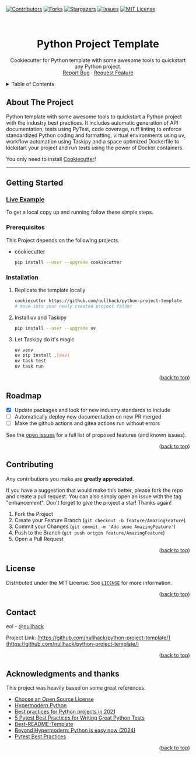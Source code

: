 <div id="top"></div>

<!-- PROJECT SHIELDS -->
<!--
*** I'm using markdown "reference style" links for readability.
*** Reference links are enclosed in brackets [ ] instead of parentheses ( ).
*** See the bottom of this document for the declaration of the reference variables
*** for contributors-url, forks-url, etc. This is an optional, concise syntax you may use.
*** https://www.markdownguide.org/basic-syntax/#reference-style-links
-->
[![Contributors][contributors-shield]][contributors-url]
[![Forks][forks-shield]][forks-url]
[![Stargazers][stars-shield]][stars-url]
[![Issues][issues-shield]][issues-url]
[![MIT License][license-shield]][license-url]



<!-- PROJECT LOGO -->
<br />
<div align="center">

  <h1 align="center"> Python Project Template</h3>

  <p align="center">
    Cookiecutter for Python template with some awesome tools to quickstart any Python project.
    <br />
    <a href="https://github.com/nullhack/python-project-template/issues">Report Bug</a>
    ·
    <a href="https://github.com/nullhack/python-project-template/issues">Request Feature</a>
  </p>
</div>



<!-- TABLE OF CONTENTS -->
<details>
  <summary>Table of Contents</summary>
  <ol>
    <li>
      <a href="#about-the-project">About The Project</a>
    </li>
    <li>
      <a href="#getting-started">Getting Started</a>
      <ul>
        <li><a href="#prerequisites">Prerequisites</a></li>
        <li><a href="#installation">Installation</a></li>
      </ul>
    </li>
    <li><a href="#roadmap">Roadmap</a></li>
    <li><a href="#contributing">Contributing</a></li>
    <li><a href="#license">License</a></li>
    <li><a href="#contact">Contact</a></li>
    <li><a href="#acknowledgments">Acknowledgments</a></li>
  </ol>
</details>



<!-- ABOUT THE PROJECT -->
## About The Project

Python template with some awesome tools to quickstart a Python project with the industry best practices. 
It includes automatic generation of API documentation, tests using PyTest, code coverage, 
ruff linting to enforce standardized Python coding and formatting, virtual environments using uv, workflow automation using Taskipy and a space optimized Dockerfile to kickstart your project and run tests using the power of Docker containers. 

You only need to install [Cookiecutter](https://cookiecutter.readthedocs.io/en/1.7.2/usage.html)!

---

<!-- GETTING STARTED -->
## Getting Started

### [Live Example](https://nullhack.github.io/python-project-template/)

To get a local copy up and running follow these simple steps.

### Prerequisites

This Project depends on the following projects.
* cookiecutter
  ```sh
  pip install --user --upgrade cookiecutter
  ```

### Installation

1. Replicate the template locally
   ```sh
   cookiecutter https://github.com/nullhack/python-project-template
   # move into your newly created project folder
   ```
2. Install uv and Taskipy
   ```sh
   pip install --user --upgrade uv
   ```
3. Let Taskipy do it's magic
   ```sh
   uv venv
   uv pip install .[dev]
   uv task test
   uv task run
   ```

<p align="right">(<a href="#top">back to top</a>)</p>


<!-- ROADMAP -->
## Roadmap

- [X] Update packages and look for new industry standards to include
- [ ] Automatically deploy new documentation on new PR merged
- [ ] Make the github actions and gitea actions run without errors

See the [open issues](https://github.com/nullhack/python-project-template/issues) for a full list of proposed features (and known issues).

<p align="right">(<a href="#top">back to top</a>)</p>


<!-- CONTRIBUTING -->
## Contributing

Any contributions you make are **greatly appreciated**.

If you have a suggestion that would make this better, please fork the repo and create a pull request. You can also simply open an issue with the tag "enhancement".
Don't forget to give the project a star! Thanks again!

1. Fork the Project
2. Create your Feature Branch (`git checkout -b feature/AmazingFeature`)
3. Commit your Changes (`git commit -m 'Add some AmazingFeature'`)
4. Push to the Branch (`git push origin feature/AmazingFeature`)
5. Open a Pull Request

<p align="right">(<a href="#top">back to top</a>)</p>


<!-- LICENSE -->
## License

Distributed under the MIT License. See [`LICENSE`](https://github.com/nullhack/python-project-template/blob/main/LICENSE) for more information.

<p align="right">(<a href="#top">back to top</a>)</p>


<!-- CONTACT -->
## Contact

eol - [@nullhack](https://github.com/nullhack)

Project Link: [https://github.com/nullhack/python-project-template/](https://github.com/nullhack/python-project-template/)

<p align="right">(<a href="#top">back to top</a>)</p>


<!-- ACKNOWLEDGMENTS -->
## Acknowledgments and thanks

This project was heavily based on some great references.

* [Choose an Open Source License](https://choosealicense.com)
* [Hypermodern Python](https://cjolowicz.github.io/posts/hypermodern-python-01-setup/)
* [Best practices for Python projects in 2021](https://mitelman.engineering/blog/python-best-practice/automating-python-best-practices-for-a-new-project/)
* [5 Pytest Best Practices for Writing Great Python Tests](https://www.nerdwallet.com/blog/engineering/5-pytest-best-practices/)
* [Best-README-Template](https://github.com/othneildrew/Best-README-Template)
* [Beyond Hypermodern: Python is easy now (2024)](https://rdrn.me/postmodern-python/)
* [Pytest Best Practices](https://pytest-with-eric.com/)

<p align="right">(<a href="#top">back to top</a>)</p>


<!-- MARKDOWN LINKS & IMAGES -->
<!-- https://www.markdownguide.org/basic-syntax/#reference-style-links -->
[contributors-shield]: https://img.shields.io/github/contributors/nullhack/python-project-template.svg?style=for-the-badge
[contributors-url]: https://github.com/nullhack/python-project-template/graphs/contributors
[forks-shield]: https://img.shields.io/github/forks/nullhack/python-project-template.svg?style=for-the-badge
[forks-url]: https://github.com/nullhack/python-project-template/network/members
[stars-shield]: https://img.shields.io/github/stars/nullhack/python-project-template.svg?style=for-the-badge
[stars-url]: https://github.com/nullhack/python-project-template/stargazers
[issues-shield]: https://img.shields.io/github/issues/nullhack/python-project-template.svg?style=for-the-badge
[issues-url]: https://github.com/nullhack/python-project-template/issues
[license-shield]: https://img.shields.io/badge/license-MIT-green?style=for-the-badge
[license-url]: https://github.com/nullhack/python-project-template/blob/main/LICENSE.txt
